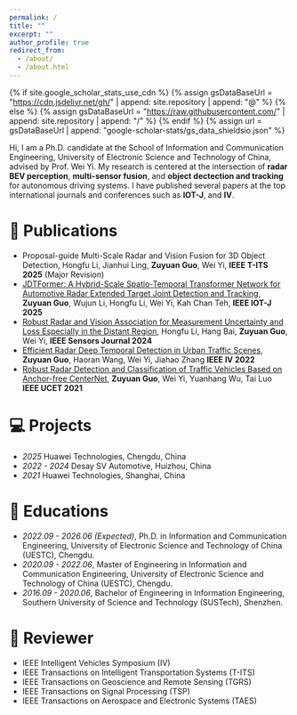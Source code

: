 ```yaml
---
permalink: /
title: ""
excerpt: ""
author_profile: true
redirect_from: 
  - /about/
  - /about.html
---
```


{% if site.google_scholar_stats_use_cdn %}
{% assign gsDataBaseUrl = "https://cdn.jsdelivr.net/gh/" | append: site.repository | append: "@" %}
{% else %}
{% assign gsDataBaseUrl = "https://raw.githubusercontent.com/" | append: site.repository | append: "/" %}
{% endif %}
{% assign url = gsDataBaseUrl | append: "google-scholar-stats/gs_data_shieldsio.json" %}

<span class='anchor' id='about-me'></span>

Hi, I am a Ph.D. candidate at the School of Information and Communication Engineering, University of Electronic Science and Technology of China, advised by Prof. Wei Yi. My research is centered at the intersection of **radar BEV perception**, **multi-sensor fusion**, and **object dectection and tracking** for autonomous driving systems. I have published several papers at the top international journals and conferences such as **IOT-J**, and **IV**.

# 📝 Publications 
- Proposal-guide Multi-Scale Radar and Vision Fusion for 3D Object Detection, Hongfu Li, Jianhui Ling, **Zuyuan Guo**, Wei Yi, **IEEE T-ITS 2025** (Major Revision)
- [JDTFormer: A Hybrid-Scale Spatio-Temporal Transformer Network for Automotive Radar Extended Target Joint Detection and Tracking](https://ieeexplore.ieee.org/document/10967504), **Zuyuan Guo**, Wujun Li, Hongfu Li, Wei Yi, Kah Chan Teh, **IEEE IOT-J 2025**
- [Robust Radar and Vision Association for Measurement Uncertainty and Loss Especially in the Distant Region](https://ieeexplore.ieee.org/abstract/document/10816336), Hongfu Li, Hang Bai, **Zuyuan Guo**, Wei Yi, **IEEE Sensors Journal 2024**
- [Efficient Radar Deep Temporal Detection in Urban Traffic Scenes](https://ieeexplore.ieee.org/document/9827053/), **Zuyuan Guo**, Haoran Wang, Wei Yi, Jiahao Zhang **IEEE IV 2022**
- [Robust Radar Detection and Classification of Traffic Vehicles Based on Anchor-free CenterNet](https://ieeexplore.ieee.org/abstract/document/9674952), **Zuyuan Guo**, Wei Yi, Yuanhang Wu, Tai Luo **IEEE UCET 2021**

# 💻 Projects
- *2025* Huawei Technologies, Chengdu, China
- *2022 - 2024* Desay SV Automotive, Huizhou, China
- *2021* Huawei Technologies, Shanghai, China


# 📖 Educations
- *2022.09 - 2026.06 (Expected)*, Ph.D. in Information and Communication Engineering, University of Electronic Science and Technology of China (UESTC), Chengdu.
- *2020.09 - 2022.06*, Master of Engineering in Information and Communication Engineering, University of Electronic Science and Technology of China (UESTC), Chengdu.
- *2016.09 - 2020.06*, Bachelor of Engineering in Information Engineering, Southern University of Science and Technology (SUSTech), Shenzhen.

# 💬 Reviewer
- IEEE Intelligent Vehicles Symposium (IV)
- IEEE Transactions on Intelligent Transportation Systems (T-ITS)
- IEEE Transactions on Geoscience and Remote Sensing (TGRS)
- IEEE Transactions on Signal Processing (TSP)
- IEEE Transactions on Aerospace and Electronic Systems (TAES)
